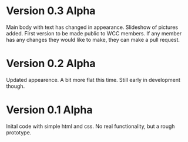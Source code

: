 # Version 0.3 Alpha
Main body with text has changed in appearance. Slideshow of pictures added. First version to be made public to WCC members. If any member has any changes they would like to make, they can make a pull request.

# Version 0.2 Alpha
Updated appearence. A bit more flat this time. Still early in development though.

# Version 0.1 Alpha
Inital code with simple html and css. No real functionality, but a rough prototype.
